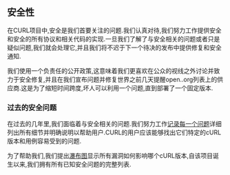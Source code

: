 
## 安全性

在CURL项目中,安全是我们首要关注的问题.我们认真对待,我们努力工作提供安全和安全的所有协议和相关代码的实现.一旦我们了解了与安全相关的问题或者只是疑似问题,我们就会处理它,并且我们将不迟于下一个待决的发布中提供修复和安全通知.

我们使用一个负责任的公开政策,这意味着我们更喜欢在公众的视线之外讨论并致力于安全修复,并且在我们宣布问题并修复世界之前几天提醒open..org列表上的供应商.这是为了缩短时间跨度,坏人可以利用一个问题,直到部署了一个固定版本.

### 过去的安全问题

在过去的几年里,我们面临着与安全相关的问题.我们努力工作[记录每一个问题](https://curl.haxx.se/docs/security.html)详细列出所有细节并明确说明以帮助用户.CURL的用户应该能够找出它们特定的cURL版本和用例容易受到的问题.

为了帮助我们,我们提出[瀑布图](https://curl.haxx.se/docs/vulnerabilities.html)显示所有漏洞如何影响哪个cURL版本,自该项目诞生以来,我们拥有所有已知安全问题的完整列表.
